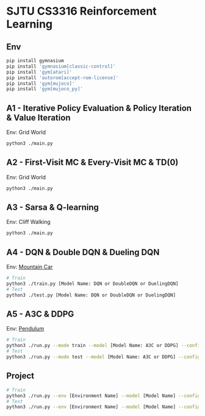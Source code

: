 SJTU CS3316 Reinforcement Learning
=====

Env
-----

```bash
pip install gymnasium
pip install 'gymnasium[classic-control]'
pip install 'gym[atari]'
pip install 'autorom[accept-rom-license]'
pip install 'gym[mujoco]'
pip install 'gym[mujoco_py]'
```

A1 - Iterative Policy Evaluation & Policy Iteration & Value Iteration
-----
Env: Grid World

```bash
python3 ./main.py
```

A2 - First-Visit MC & Every-Visit MC & TD(0)
-----
Env: Grid World

```bash
python3 ./main.py
```

A3 - Sarsa & Q-learning
-----
Env: Cliff Walking

```bash
python3 ./main.py
```

A4 - DQN & Double DQN & Dueling DQN
-----
Env: [Mountain Car](https://gymnasium.farama.org/environments/classic_control/mountain_car/)

```bash
# Train
python3 ./train.py [Model Name: DQN or DoubleDQN or DuelingDQN]
# Test
python3 ./test.py [Model Name: DQN or DoubleDQN or DuelingDQN]
```

A5 - A3C & DDPG
-----
Env: [Pendulum](https://gymnasium.farama.org/environments/classic_control/pendulum/)

```bash
# Train
python3 ./run.py --mode train --model [Model Name: A3C or DDPG] --config [Config Path: ./config/a3c.yaml or ./config/ddpg.yaml]
# Test
python3 ./run.py --mode test --model [Model Name: A3C or DDPG] --config [Config Path: ./config/a3c.yaml or ./config/ddpg.yaml]
```

Project
-----

```bash
# Train
python3 ./run.py --env [Environment Name] --model [Model Name] --config [Config Path] --mode train
# Test
python3 ./run.py --env [Environment Name] --model [Model Name] --config [Config Path] --mode test
```
